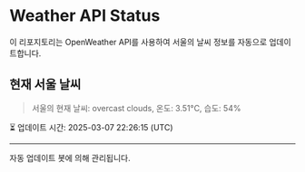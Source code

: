 
# Weather API Status

이 리포지토리는 OpenWeather API를 사용하여 서울의 날씨 정보를 자동으로 업데이트합니다.

## 현재 서울 날씨
> 서울의 현재 날씨: overcast clouds, 온도: 3.51°C, 습도: 54%

⏳ 업데이트 시간: 2025-03-07 22:26:15 (UTC)

---
자동 업데이트 봇에 의해 관리됩니다.
